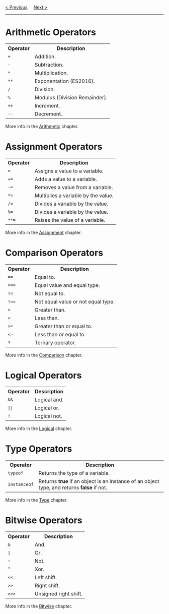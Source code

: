 <a href="/JS/Const.md">&lt; Previous</a>
&nbsp;&nbsp;&nbsp;
<a href="/JS/Operators/Arithmetic.md">Next &gt;</a>
<hr>
<h1>Arithmetic Operators</h1>
<table class="ws-table-all notranslate">
  <tr>
    <th>Operator</th>
    <th>Description</th>
  </tr>
  <tr>
    <td><code>+</code></td>
    <td>Addition.</td>
  </tr>
  <tr>
    <td><code>-</code></td>
    <td>Subtraction.</td>
  </tr>
  <tr>
    <td><code>*</code></td>
    <td>Multiplication.</td>
  </tr>
  <tr>
    <td><code>**</code></td>
    <td>Exponentation (ES2016).</td>
  </tr>
  <tr>
    <td><code>/</code></td>
    <td>Division.</td>
  </tr>
  <tr>
    <td><code>%</code></td>
    <td>Modulus (Division Remainder).</td>
  </tr>
  <tr>
    <td><code>++</code></td>
    <td>Increment.</td>
  </tr>
  <tr>
    <td><code>--</code></td>
    <td>Decrement.</td>
  </tr>
</table>
More info in the <a href="Arithmetic.md">Arithmetic</a> chapter.
<h1>Assignment Operators</h1>
<table class="ws-table-all notranslate">
  <tr>
    <th>Operator</th>
    <th>Description</th>
  </tr>
  <tr>
    <td><code>=</code></td>
    <td>Assigns a value to a variable.</td>
  </tr>
  <tr>
    <td><code>+=</code></td>
    <td>Adds a value to a variable.</td>
  </tr>
  <tr>
    <td><code>-=</code></td>
    <td>Removes a value from a variable.</td>
  </tr>
  <tr>
    <td><code>*=</code></td>
    <td>Multiplies a variable by the value.</td>
  </tr>
  <tr>
    <td><code>/=</code></td>
    <td>Divides a variable by the value.</td>
  </tr>
  <tr>
    <td><code>%=</code></td>
    <td>Divides a variable by the value.</td>
  </tr>
  <tr>
    <td><code>**=</code></td>
    <td>Raises the value of a variable.</td>
  </tr>
</table>
More info in the <a href="Assignment.md">Assignment</a> chapter.
<h1>Comparison Operators</h1>
<table class="ws-table-all notranslate">
  <tr>
    <th>Operator</th>
    <th>Description</th>
  </tr>
  <tr>
    <td><code>==</code></td>
    <td>Equal to.</td>
  </tr>
  <tr>
    <td><code>===</code></td>
    <td>Equal value and equal type.</td>
  </tr>
  <tr>
    <td><code>!=</code></td>
    <td>Not equal to.</td>
  </tr>
  <tr>
    <td><code>!==</code></td>
    <td>Not equal value or not equal type.</td>
  </tr>
  <tr>
    <td><code>&gt;</code></td>
    <td>Greater than.</td>
  </tr>
  <tr>
    <td><code>&lt;</code></td>
    <td>Less than.</td>
  </tr>
  <tr>
    <td><code>&gt;=</code></td>
    <td>Greater than or equal to.</td>
  </tr>
  <tr>
    <td><code>&lt;=</code></td>
    <td>Less than or equal to.</td>
  </tr>
  <tr>
    <td><code>?</code></td>
    <td>Ternary operator.</td>
  </tr>
</table>
More info in the <a href="Comparison.md">Comparison</a> chapter.
<h1>Logical Operators</h1>
<table class="ws-table-all notranslate">
  <tr>
    <th>Operator</th>
    <th>Description</th>
  </tr>
  <tr>
    <td><code>&&</code></td>
    <td>Logical and.</td>
  </tr>
  <tr>
    <td><code>||</code></td>
    <td>Logical or.</td>
  </tr>
  <tr>
    <td><code>!</code></td>
    <td>Logical not.</td>
  </tr>
</table>
More info in the <a href="Logical.md">Logical</a> chapter.
<h1>Type Operators</h1>
<table class="ws-table-all notranslate">
  <tr>
    <th>Operator</th>
    <th>Description</th>
  </tr>
  <tr>
    <td><code>typeof</code></td>
    <td>Returns the type of a variable.</td>
  </tr>
  <tr>
    <td><code>instanceof</code></td>
    <td>Returns <b>true</b> if an object is an instance of an object type, and returns <b>false</b> if not.</td>
  </tr>
</table>
More info in the <a href="Type.md">Type</a> chapter.
<h1>Bitwise Operators</h1>
<table class="ws-table-all notranslate">
  <tr>
    <th>Operator</th>
    <th>Description</th>
  </tr>
  <tr>
    <td><code>&</code></td>
    <td>And.</td>
  </tr>
  <tr>
    <td><code>|</code></td>
    <td>Or.</td>
  </tr>
  <tr>
    <td><code>~</code></td>
    <td>Not.</td>
  </tr>
  <tr>
    <td><code>^</code></td>
    <td>Xor.</td>
  </tr>
  <tr>
    <td><code>&lt;&lt;</code></td>
    <td>Left shift.</td>
  </tr>
  <tr>
    <td><code>&gt;&gt;</code></td>
    <td>Right shift.</td>
  </tr>
  <tr>
    <td><code>&gt;&gt;&gt;</code></td>
    <td>Unsigned right shift.</td>
  </tr>
</table>
More info in the <a href="Bitwise.md">Bitwise</a> chapter.
